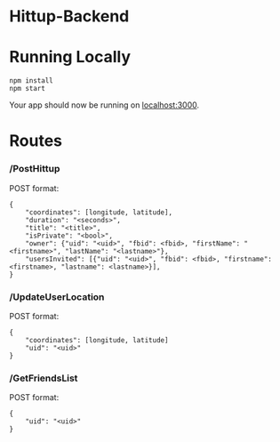 # Hittup-Backend


# Running Locally

```
npm install
npm start
```

Your app should now be running on [localhost:3000](http://localhost:3000/).


# Routes

### /PostHittup
POST format:

```
{
	"coordinates": [longitude, latitude],
	"duration": "<seconds>",
	"title": "<title>",
	"isPrivate": "<bool>",
	"owner": {"uid": "<uid>", "fbid": <fbid>, "firstName": "<firstname>", "lastName": "<lastname>"},
	"usersInvited": [{"uid": "<uid>", "fbid": <fbid>, "firstname": <firstname>, "lastname": <lastname>}],
}
```

### /UpdateUserLocation
POST format:

```
{
	"coordinates": [longitude, latitude]
	"uid": "<uid>"
}
```

### /GetFriendsList
POST format:

```
{
	"uid": "<uid>"
}
```

